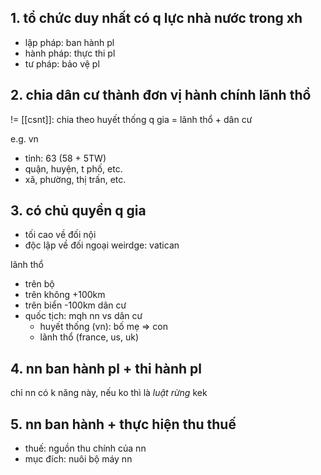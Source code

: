 ## 1. tổ chức duy nhất có q lực nhà nước trong xh
- lập pháp: ban hành pl
- hành pháp: thực thi pl
- tư pháp: bảo vệ pl

## 2. chia dân cư thành đơn vị hành chính lãnh thổ
!= [[csnt]]: chia theo huyết thống
q gia = lãnh thổ + dân cư

e.g. vn
- tỉnh: 63 (58 + 5TW)
- quận, huyện, t phố, etc.
- xã, phường, thị trấn, etc.

## 3. có chủ quyền q gia
- tối cao về đối nội
- độc lập về đối ngoại
weirdge: vatican

lãnh thổ
- trên bộ
- trên không +100km
- trên biển -100km
dân cư
- quốc tịch: mqh nn vs dân cư
	- huyết thống (vn): bố mẹ => con
	- lãnh thổ (france, us, uk)

## 4. nn ban hành pl + thi hành pl
chỉ nn có k năng này, nếu ko thì là *luật rừng* kek

## 5. nn ban hành + thực hiện thu thuế
- thuế: nguồn thu chính của nn
- mục đích: nuôi bộ máy nn